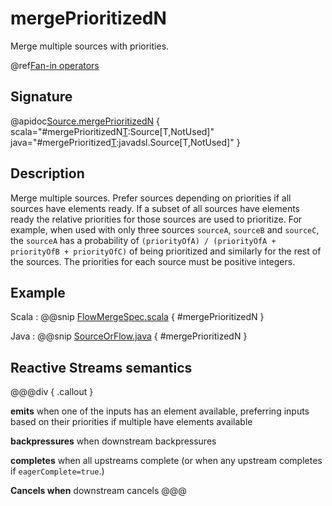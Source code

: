 # mergePrioritizedN

Merge multiple sources with priorities.

@ref[Fan-in operators](../index.md#fan-in-operators)

## Signature

@apidoc[Source.mergePrioritizedN](Source) { scala="#mergePrioritizedN[T](sourcesAndPriorities:immutable.Seq[(Source[T,_],Int)],eagerComplete:Boolean):Source[T,NotUsed]" java="#mergePrioritized[T](sourcesAndPriorities:java.util.List[Pair[Source[T,_%3C:Any],java.lang.Integer]],eagerComplete:Boolean):javadsl.Source[T,NotUsed]" }

## Description

Merge multiple sources. Prefer sources depending on priorities if all sources have elements ready. If a subset of all
sources have elements ready the relative priorities for those sources are used to prioritize. For example, when used 
with only three sources `sourceA`, `sourceB` and `sourceC`, the `sourceA` has a probability of `(priorityOfA) / (priorityOfA + priorityOfB + priorityOfC)` of being 
prioritized and similarly for the rest of the sources. The priorities for each source must be positive integers.

## Example
Scala
:   @@snip [FlowMergeSpec.scala](/stream-tests/src/test/scala/org/apache/pekko/stream/scaladsl/FlowMergeSpec.scala) { #mergePrioritizedN }

Java
:   @@snip [SourceOrFlow.java](/docs/src/test/java/jdocs/stream/operators/SourceOrFlow.java) { #mergePrioritizedN }

## Reactive Streams semantics

@@@div { .callout }

**emits** when one of the inputs has an element available, preferring inputs based on their priorities if multiple have elements available

**backpressures** when downstream backpressures

**completes** when all upstreams complete (or when any upstream completes if `eagerComplete=true`.)

**Cancels when** downstream cancels
@@@

